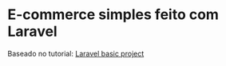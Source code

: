 # E-commerce simples feito com Laravel

Baseado no tutorial:
<a href='https://www.youtube.com/watch?v=6R5hMKAW7n4'> Laravel basic project </a>


